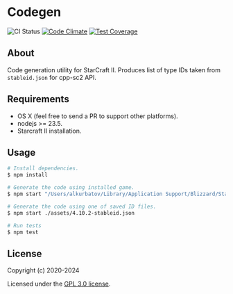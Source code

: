 # Codegen

![CI Status](https://github.com/cpp-sc2/codegen/workflows/Node.js%20CI/badge.svg)
[![Code Climate](https://codeclimate.com/github/cpp-sc2/codegen/badges/gpa.svg)](https://codeclimate.com/github/cpp-sc2/codegen)
[![Test Coverage](https://codeclimate.com/github/cpp-sc2/codegen/badges/coverage.svg)](https://codeclimate.com/github/cpp-sc2/codegen/coverage)

## About

Code generation utility for StarCraft II. Produces list of type IDs taken from
`stableid.json` for cpp-sc2 API.

## Requirements

* OS X (feel free to send a PR to support other platforms).
* nodejs >= 23.5.
* Starcraft II installation.

## Usage

```bash
# Install dependencies.
$ npm install

# Generate the code using installed game.
$ npm start "/Users/alkurbatov/Library/Application Support/Blizzard/StarCraft II/stableid.json"

# Generate the code using one of saved ID files.
$ npm start ./assets/4.10.2-stableid.json

# Run tests
$ npm test
```

## License

Copyright (c) 2020-2024

Licensed under the [GPL 3.0 license](LICENSE).

